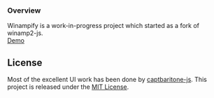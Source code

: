 ### Overview
Winampify is a work-in-progress project which started as a fork of winamp2-js. <br>
<a href="http://winamp.remigallego.com/">Demo</a> 

## License

Most of the excellent UI work has been done by <a href="https://github.com/captbaritone">captbaritone-js</a>.
This project is released under the [MIT License](LICENSE.txt).

